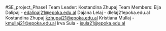 #SE_project_Phase1
Team Leader: Kostandina Zhupaj
Team Members: Elja Dalipaj - edalipaj21@epoka.edu.al
              Dajana Lelaj - dlelaj21epoka.edu.al
              Kostandina Zhupaj kzhupaj21@epoka.edu.al
              Kristiana Mullaj - kmullaj21@epoka.edu.al
              Irva Sula - isula21@epoka.edu.al
      
